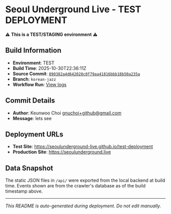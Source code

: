 # Seoul Underground Live - TEST DEPLOYMENT

⚠️ **This is a TEST/STAGING environment** ⚠️

## Build Information

- **Environment**: TEST
- **Build Time**: 2025-10-30T22:36:11Z
- **Source Commit**: [`890382a4d642028c0f79aa41816bbb18b50a235a`](https://github.com/keunwoochoi/seoulunderground.live/commit/890382a4d642028c0f79aa41816bbb18b50a235a)
- **Branch**: `korean-jazz`
- **Workflow Run**: [View logs](https://github.com/keunwoochoi/seoulunderground.live/actions/runs/18956947282)

## Commit Details

- **Author**: Keunwoo Choi <gnuchoi+github@gmail.com>
- **Message**: lets see

## Deployment URLs

- **Test Site**: https://seoulunderground-live.github.io/test-deployment
- **Production Site**: https://seoulunderground.live

## Data Snapshot

The static JSON files in `/api/` were exported from the local backend at build time.
Events shown are from the crawler's database as of the build timestamp above.

---

*This README is auto-generated during deployment. Do not edit manually.*
